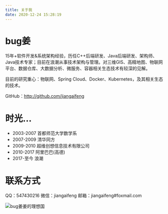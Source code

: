 ```yaml
---
title: 关于我
date: 2020-12-24 15:28:19
---
```


# bug姜
15年+软件开发&系统架构经验，历任C++后端研发、Java后端研发、架构师、Java技术专家；目前在浪潮从事技术架构与管理。对三维GIS、高精地图、物联网平台、数据仓库、大数据分析、微服务、容器相关生态技术有较深的见解。

目前的研究重心：物联网、Spring Cloud、Docker、Kubernetes，及其相关生态的技术。

GitHub：http://github.com/jiangaifeng

# 时光…
- 2003-2007
  首都师范大学数学系
- 2007-2009
  清华同方
- 2009-2010
  超维创想信息技术有限公司
- 2010-2017
  阿里巴巴(高德)
- 2017-至今
  浪潮


# 联系方式
QQ：547430216
微信：jiangaifeng
邮箱：jiangaifeng#foxmail.com


![bug姜姜的理想国](https://blog-1257078520.cos.ap-beijing.myqcloud.com/qrcode_for_gh_c1723f485ded_258.jpg)